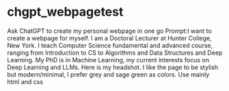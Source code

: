 # chgpt_webpagetest
Ask ChatGPT to create my personal webpage in one go
Prompt:I want to create a webpage for myself. I am a Doctoral Lecturer at Hunter College, New York. I teach Computer Science fundamental and advanced course, ranging from Introduction to CS to Algorithms and Data Structures and Deep Learning. My PhD is in Machine Learning, my current interests focus on Deep Learning and LLMs. Here is my headshot. I like the page to be stylish but modern/minimal, I prefer grey and sage green as colors. Use mainly html and css 
